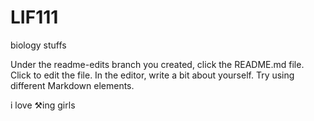 # LIF111
biology stuffs 


Under the readme-edits branch you created, click the README.md file.
Click  to edit the file.
In the editor, write a bit about yourself. Try using different Markdown elements.



i love ⚒️ing girls
